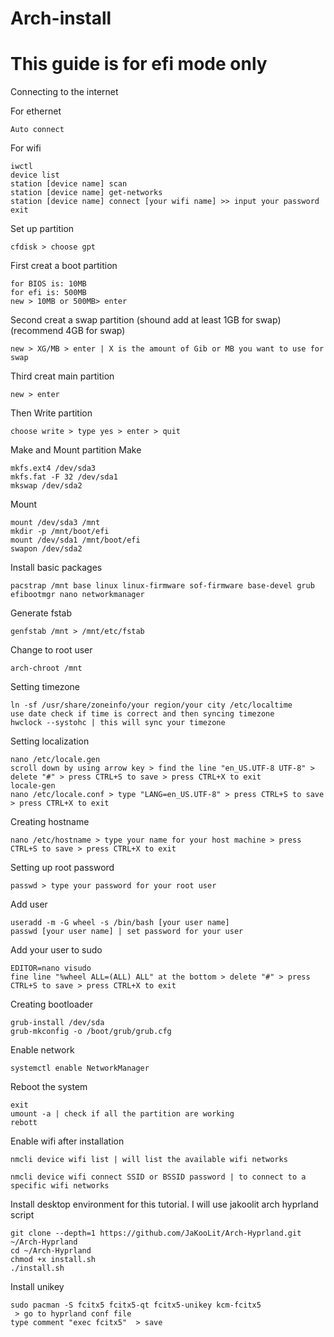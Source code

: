 # Arch-install

# This guide is for efi mode only

Connecting to the internet

  For ethernet
  
```
Auto connect
```

  For wifi

```
iwctl
device list
station [device name] scan
station [device name] get-networks
station [device name] connect [your wifi name] >> input your password
exit
```

Set up partition
```
cfdisk > choose gpt
```
  First creat a boot partition 
```
for BIOS is: 10MB
for efi is: 500MB
new > 10MB or 500MB> enter
```
  Second creat a swap partition (shound add at least 1GB for swap) (recommend 4GB for swap)
```
new > XG/MB > enter | X is the amount of Gib or MB you want to use for swap
```
  Third creat main partition
```
new > enter
```
  Then Write partition
```
choose write > type yes > enter > quit
```

Make and Mount partition
  Make
```
mkfs.ext4 /dev/sda3
mkfs.fat -F 32 /dev/sda1
mkswap /dev/sda2
```
  Mount
```
mount /dev/sda3 /mnt
mkdir -p /mnt/boot/efi
mount /dev/sda1 /mnt/boot/efi
swapon /dev/sda2
```

Install basic packages
```
pacstrap /mnt base linux linux-firmware sof-firmware base-devel grub efibootmgr nano networkmanager
```

Generate fstab
```
genfstab /mnt > /mnt/etc/fstab
```

Change to root user
```
arch-chroot /mnt
```

Setting timezone
```
ln -sf /usr/share/zoneinfo/your region/your city /etc/localtime
use date check if time is correct and then syncing timezone
hwclock --systohc | this will sync your timezone
```

Setting localization
```
nano /etc/locale.gen
scroll down by using arrow key > find the line "en_US.UTF-8 UTF-8" > delete "#" > press CTRL+S to save > press CTRL+X to exit
locale-gen
nano /etc/locale.conf > type "LANG=en_US.UTF-8" > press CTRL+S to save > press CTRL+X to exit
```

Creating hostname
```
nano /etc/hostname > type your name for your host machine > press CTRL+S to save > press CTRL+X to exit
```

Setting up root password
```
passwd > type your password for your root user
```

Add user
```
useradd -m -G wheel -s /bin/bash [your user name]
passwd [your user name] | set password for your user
```

Add your user to sudo
```
EDITOR=nano visudo
fine line "%wheel ALL=(ALL) ALL" at the bottom > delete "#" > press CTRL+S to save > press CTRL+X to exit
```

Creating bootloader
```
grub-install /dev/sda
grub-mkconfig -o /boot/grub/grub.cfg
```

Enable network
```
systemctl enable NetworkManager
```

Reboot the system
```
exit
umount -a | check if all the partition are working
rebott
```

Enable wifi after installation
```
nmcli device wifi list | will list the available wifi networks

nmcli device wifi connect SSID or BSSID password | to connect to a specific wifi networks
```

Install desktop environment
  for this tutorial. I will use jakoolit arch hyprland script
```
git clone --depth=1 https://github.com/JaKooLit/Arch-Hyprland.git ~/Arch-Hyprland
cd ~/Arch-Hyprland
chmod +x install.sh
./install.sh
```

Install unikey 
```
sudo pacman -S fcitx5 fcitx5-qt fcitx5-unikey kcm-fcitx5
 > go to hyprland conf file
type comment "exec fcitx5"  > save
```
